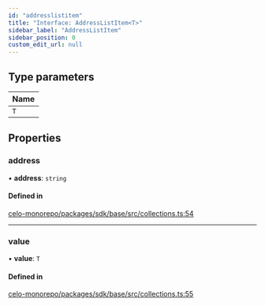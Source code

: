```yaml
---
id: "addresslistitem"
title: "Interface: AddressListItem<T>"
sidebar_label: "AddressListItem"
sidebar_position: 0
custom_edit_url: null
---
```


## Type parameters

| Name |
| :------ |
| `T` |

## Properties

### address

• **address**: `string`

#### Defined in

[celo-monorepo/packages/sdk/base/src/collections.ts:54](https://github.com/celo-org/celo-monorepo/tree/master/collections.ts#L54)

___

### value

• **value**: `T`

#### Defined in

[celo-monorepo/packages/sdk/base/src/collections.ts:55](https://github.com/celo-org/celo-monorepo/tree/master/collections.ts#L55)
